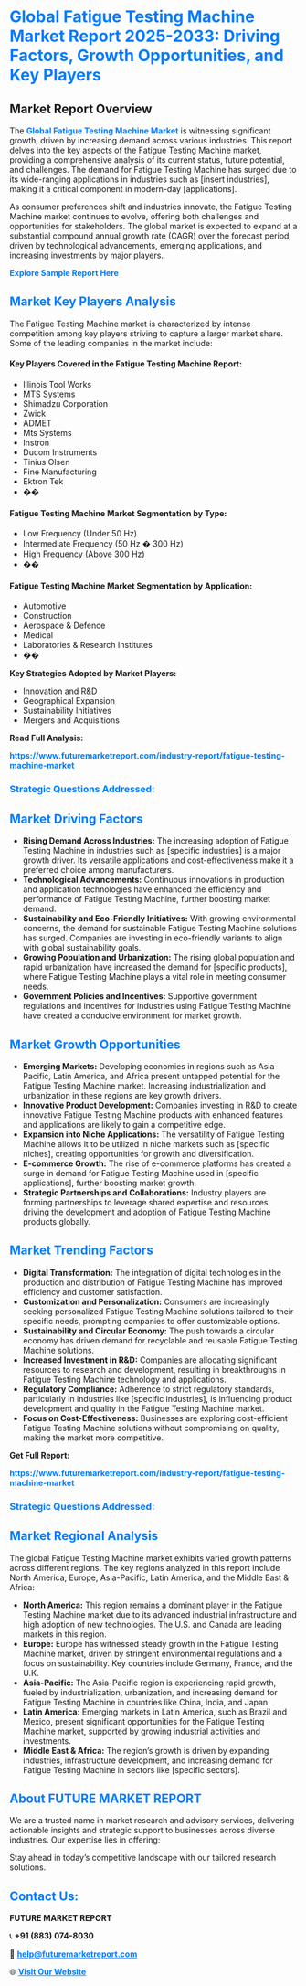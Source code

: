 <h1 style="color: #007BFF;">Global Fatigue Testing Machine Market Report 2025-2033: Driving Factors, Growth Opportunities, and Key Players</h1>

<section id="overview">
<h2>Market Report Overview</h2>
<p>The <a href="https://www.futuremarketreport.com/industry-report/fatigue-testing-machine-market" style="color: #007BFF; text-decoration: none;"><strong>Global Fatigue Testing Machine Market</strong></a> is witnessing significant growth, driven by increasing demand across various industries. This report delves into the key aspects of the Fatigue Testing Machine market, providing a comprehensive analysis of its current status, future potential, and challenges. The demand for Fatigue Testing Machine has surged due to its wide-ranging applications in industries such as [insert industries], making it a critical component in modern-day [applications].</p>
<p>As consumer preferences shift and industries innovate, the Fatigue Testing Machine market continues to evolve, offering both challenges and opportunities for stakeholders. The global market is expected to expand at a substantial compound annual growth rate (CAGR) over the forecast period, driven by technological advancements, emerging applications, and increasing investments by major players.</p>
</section>

<section id="overview">
<p><a href="https://www.futuremarketreport.com/request-sample/reportId=117747" style="color: #007BFF; text-decoration: none;"><strong>Explore Sample Report Here</strong></a></p>
</section>

<section id="key-players">
<h2 style="color: #007BFF;">Market Key Players Analysis</h2>
<p>The Fatigue Testing Machine market is characterized by intense competition among key players striving to capture a larger market share. Some of the leading companies in the market include:</p>
<h4>Key Players Covered in the Fatigue Testing Machine Report:</h4>
<ul><li>Illinois Tool Works</li><li>MTS Systems</li><li>Shimadzu Corporation</li><li>Zwick</li><li>ADMET</li><li>Mts Systems</li><li>Instron</li><li>Ducom Instruments</li><li>Tinius Olsen</li><li>Fine Manufacturing</li><li>Ektron Tek</li><li>��</li></ul>
<h4>Fatigue Testing Machine Market Segmentation by Type:</h4>
<ul><li>Low Frequency (Under 50 Hz)</li><li>Intermediate Frequency (50 Hz � 300 Hz)</li><li>High Frequency (Above 300 Hz)</li><li>��</li></ul>

<h4>Fatigue Testing Machine Market Segmentation by Application:</h4>
<ul><li>Automotive</li><li>Construction</li><li>Aerospace &amp; Defence</li><li>Medical</li><li>Laboratories &amp; Research Institutes</li><li>��</li></ul>
<p><strong>Key Strategies Adopted by Market Players:</strong></p>
<ul>
<li>Innovation and R&D</li>
<li>Geographical Expansion</li>
<li>Sustainability Initiatives</li>
<li>Mergers and Acquisitions</li>
</ul>
</section>

<section>
<p><strong>Read Full Analysis: </strong></p><a href="https://www.futuremarketreport.com/industry-report/fatigue-testing-machine-market" style="color: #007BFF; text-decoration: none;"><strong>https://www.futuremarketreport.com/industry-report/fatigue-testing-machine-market</strong></a>
<h3 style="color: #007BFF;">Strategic Questions Addressed:</h3>
</section>

<section id="driving-factors">
<h2 style="color: #007BFF;">Market Driving Factors</h2>
<ul>
<li><strong>Rising Demand Across Industries:</strong> The increasing adoption of Fatigue Testing Machine in industries such as [specific industries] is a major growth driver. Its versatile applications and cost-effectiveness make it a preferred choice among manufacturers.</li>
<li><strong>Technological Advancements:</strong> Continuous innovations in production and application technologies have enhanced the efficiency and performance of Fatigue Testing Machine, further boosting market demand.</li>
<li><strong>Sustainability and Eco-Friendly Initiatives:</strong> With growing environmental concerns, the demand for sustainable Fatigue Testing Machine solutions has surged. Companies are investing in eco-friendly variants to align with global sustainability goals.</li>
<li><strong>Growing Population and Urbanization:</strong> The rising global population and rapid urbanization have increased the demand for [specific products], where Fatigue Testing Machine plays a vital role in meeting consumer needs.</li>
<li><strong>Government Policies and Incentives:</strong> Supportive government regulations and incentives for industries using Fatigue Testing Machine have created a conducive environment for market growth.</li>
</ul>
</section>

<section id="growth-opportunities">
<h2 style="color: #007BFF;">Market Growth Opportunities</h2>
<ul>
<li><strong>Emerging Markets:</strong> Developing economies in regions such as Asia-Pacific, Latin America, and Africa present untapped potential for the Fatigue Testing Machine market. Increasing industrialization and urbanization in these regions are key growth drivers.</li>
<li><strong>Innovative Product Development:</strong> Companies investing in R&D to create innovative Fatigue Testing Machine products with enhanced features and applications are likely to gain a competitive edge.</li>
<li><strong>Expansion into Niche Applications:</strong> The versatility of Fatigue Testing Machine allows it to be utilized in niche markets such as [specific niches], creating opportunities for growth and diversification.</li>
<li><strong>E-commerce Growth:</strong> The rise of e-commerce platforms has created a surge in demand for Fatigue Testing Machine used in [specific applications], further boosting market growth.</li>
<li><strong>Strategic Partnerships and Collaborations:</strong> Industry players are forming partnerships to leverage shared expertise and resources, driving the development and adoption of Fatigue Testing Machine products globally.</li>
</ul>
</section>

<section id="trending-factors">
<h2 style="color: #007BFF;">Market Trending Factors</h2>
<ul>
<li><strong>Digital Transformation:</strong> The integration of digital technologies in the production and distribution of Fatigue Testing Machine has improved efficiency and customer satisfaction.</li>
<li><strong>Customization and Personalization:</strong> Consumers are increasingly seeking personalized Fatigue Testing Machine solutions tailored to their specific needs, prompting companies to offer customizable options.</li>
<li><strong>Sustainability and Circular Economy:</strong> The push towards a circular economy has driven demand for recyclable and reusable Fatigue Testing Machine solutions.</li>
<li><strong>Increased Investment in R&D:</strong> Companies are allocating significant resources to research and development, resulting in breakthroughs in Fatigue Testing Machine technology and applications.</li>
<li><strong>Regulatory Compliance:</strong> Adherence to strict regulatory standards, particularly in industries like [specific industries], is influencing product development and quality in the Fatigue Testing Machine market.</li>
<li><strong>Focus on Cost-Effectiveness:</strong> Businesses are exploring cost-efficient Fatigue Testing Machine solutions without compromising on quality, making the market more competitive.</li>
</ul>
</section>

<section>
<p><strong>Get Full Report: </strong></p><a href="https://www.futuremarketreport.com/industry-report/fatigue-testing-machine-market" style="color: #007BFF; text-decoration: none;"><strong>https://www.futuremarketreport.com/industry-report/fatigue-testing-machine-market</strong></a>
<h3 style="color: #007BFF;">Strategic Questions Addressed:</h3>
</section>


<section id="regional-analysis">
<h2 style="color: #007BFF;">Market Regional Analysis</h2>
<p>The global Fatigue Testing Machine market exhibits varied growth patterns across different regions. The key regions analyzed in this report include North America, Europe, Asia-Pacific, Latin America, and the Middle East & Africa:</p>
<ul>
<li><strong>North America:</strong> This region remains a dominant player in the Fatigue Testing Machine market due to its advanced industrial infrastructure and high adoption of new technologies. The U.S. and Canada are leading markets in this region.</li>
<li><strong>Europe:</strong> Europe has witnessed steady growth in the Fatigue Testing Machine market, driven by stringent environmental regulations and a focus on sustainability. Key countries include Germany, France, and the U.K.</li>
<li><strong>Asia-Pacific:</strong> The Asia-Pacific region is experiencing rapid growth, fueled by industrialization, urbanization, and increasing demand for Fatigue Testing Machine in countries like China, India, and Japan.</li>
<li><strong>Latin America:</strong> Emerging markets in Latin America, such as Brazil and Mexico, present significant opportunities for the Fatigue Testing Machine market, supported by growing industrial activities and investments.</li>
<li><strong>Middle East & Africa:</strong> The region’s growth is driven by expanding industries, infrastructure development, and increasing demand for Fatigue Testing Machine in sectors like [specific sectors].</li>
</ul>
</section>

<footer>
<h2 style="color: #007BFF;">About FUTURE MARKET REPORT</h2>
<p>We are a trusted name in market research and advisory services, delivering actionable insights and strategic support to businesses across diverse industries. Our expertise lies in offering:</p>

<p>Stay ahead in today’s competitive landscape with our tailored research solutions.</p>

<h2 style="color: #007BFF;">Contact Us:</h2>
<p><strong>FUTURE MARKET REPORT</strong></p>
<p>📞 <strong>+91 (883) 074-8030</strong></p>
<p>📧 <strong><a href="mailto:help@futuremarketreport.com" style="color: #007BFF;">help@futuremarketreport.com</a></strong></p>
<p>🌐 <strong><a href="https://www.futuremarketreport.com/" style="color: #007BFF;">Visit Our Website</a></strong></p>
</footer>